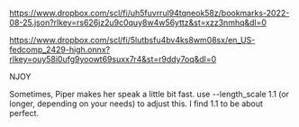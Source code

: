 https://www.dropbox.com/scl/fi/uh5fuvrrul94tqneok58z/bookmarks-2022-08-25.json?rlkey=rs626jz2u9c0quy8w4w56yttz&st=xzz3nmhq&dl=0

https://www.dropbox.com/scl/fi/5lutbsfu4bv4ks8wm08sx/en_US-fedcomp_2429-high.onnx?rlkey=ouy58i0ufg9yoowt69suxx7r4&st=r9ddy7oq&dl=0

NJOY

Sometimes, Piper makes her speak a little bit fast. use --length_scale 1.1 (or longer, depending on your needs) to adjust this. I find 1.1 to be about perfect.
